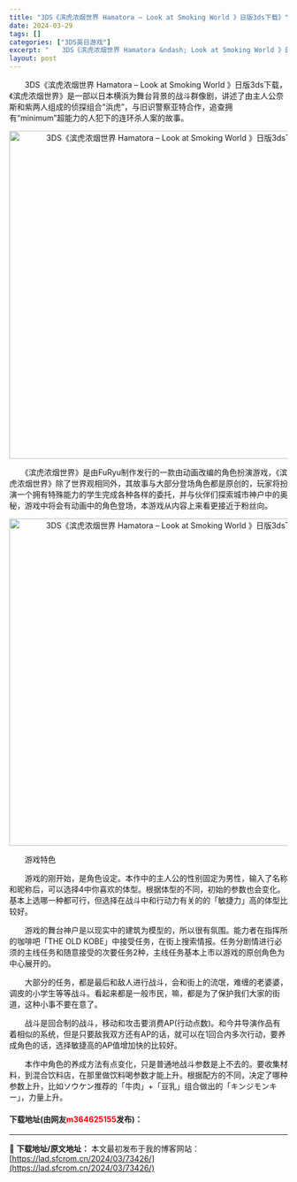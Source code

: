 ```yaml
---
title: "3DS《滨虎浓烟世界 Hamatora – Look at Smoking World 》日版3ds下载》"
date: 2024-03-29
tags: []
categories: ["3DS英日游戏"]
excerpt: "　　3DS《滨虎浓烟世界 Hamatora &ndash; Look at Smoking World 》日版3ds下载，《滨虎浓烟世界》是一部以日本横浜为舞台背景的战斗群像剧，讲述了由主人公奈斯和紫两人组成的侦探组合&ldquo;浜虎&rdquo;，与旧识警察亚特合作，追查拥有&ldquo;min&hellip;"
layout: post
---
```


 <p>　　3DS《滨虎浓烟世界 Hamatora &ndash; Look at Smoking World 》日版3ds下载，《滨虎浓烟世界》是一部以日本横浜为舞台背景的战斗群像剧，讲述了由主人公奈斯和紫两人组成的侦探组合&ldquo;浜虎&rdquo;，与旧识警察亚特合作，追查拥有&ldquo;minimum&rdquo;超能力的人犯下的连环杀人案的故事。</p> <p align="center"><img align="" border="0" src="https://lad.sfcrom.cn/wp-content/uploads/2024/03/20240329_66062bdf2b345.png" width="593" alt="3DS《滨虎浓烟世界 Hamatora – Look at Smoking World 》日版3ds下载》" /></p> <p>　　《滨虎浓烟世界》是由FuRyu制作发行的一款由动画改编的角色扮演游戏，《滨虎浓烟世界》除了世界观相同外，其故事与大部分登场角色都是原创的，玩家将扮演一个拥有特殊能力的学生完成各种各样的委托，并与伙伴们探索城市神户中的奥秘，游戏中将会有动画中的角色登场，本游戏从内容上来看更接近于粉丝向。</p> <p align="center"><img align="" border="0" src="https://lad.sfcrom.cn/wp-content/uploads/2024/03/20240329_66062be062369.png" width="592" alt="3DS《滨虎浓烟世界 Hamatora – Look at Smoking World 》日版3ds下载》" /></p> <p>　　游戏特色</p> <p>　　游戏的刚开始，是角色设定。本作中的主人公的性别固定为男性，输入了名称和昵称后，可以选择4中你喜欢的体型。根据体型的不同，初始的参数也会变化。基本上选哪一种都可行，但选择在战斗中和行动力有关的的「敏捷力」高的体型比较好。</p> <p>　　游戏的舞台神户是以现实中的建筑为模型的，所以很有氛围。能力者在指挥所的咖啡吧「THE OLD KOBE」中接受任务，在街上搜索情报。任务分剧情进行必须的主线任务和随意接受的次要任务2种，主线任务基本上市以游戏的原创角色为中心展开的。</p> <p>　　大部分的任务，都是最后和敌人进行战斗，会和街上的流氓，难缠的老婆婆，调皮的小学生等等战斗。看起来都是一般市民，嘛，都是为了保护我们大家的街道，这种小事不要在意了。</p> <p>　　战斗是回合制的战斗，移动和攻击要消费AP(行动点数)。和今井导演作品有着相似的系统，但是只要敌我双方还有AP的话，就可以在1回合内多次行动，要养成角色的话，选择敏捷高的AP值增加快的比较好。</p> <p>　　本作中角色的养成方法有点变化，只是普通地战斗参数是上不去的。要收集材料，到混合饮料店，在那里做饮料喝参数才能上升。根据配方的不同，决定了哪种参数上升，比如ソウケン推荐的「牛肉」+「豆乳」组合做出的「キンジモンキー」，力量上升。</p> <p><h4>下载地址(由网友<font color="red">m364625155</font>发布)：</h4></p> 

---
📖 **下载地址/原文地址：** 本文最初发布于我的博客网站：[https://lad.sfcrom.cn/2024/03/73426/](https://lad.sfcrom.cn/2024/03/73426/)
